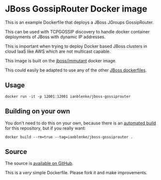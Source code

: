 # JBoss GossipRouter Docker image

This is an example Dockerfile that deploys a JBoss JGroups GossipRouter.

This can be used with TCPGOSSIP discovery to handle docker container deployments of JBoss with dynamic IP addresses.

This is important when trying to deploy Docker based JBoss clusters in cloud IaaS like AWS which are not multicast capable.

This image is built on the [jboss/immutant](https://registry.hub.docker.com/u/jboss/immutant/) docker image.

This could easily be adapted to use any of the other [JBoss dockerfiles](https://github.com/jboss/dockerfiles/).

## Usage

    docker run -it -p 12001:12001 ianblenke/jboss-gossiprouter

## Building on your own

You don't need to do this on your own, because there is an [automated build](https://registry.hub.docker.com/u/ianblenke/jboss-gossiprouter/) for this repository, but if you really want:

    docker build --rm=true --tag=ianblenke/jboss-gossiprouter .

## Source

The source is [available on GitHub](https://github.com/ianblenke/docker-jboss-gossiprouter/).

This is a _very_ simple Dockerfile. Please fork it and make improvements.

